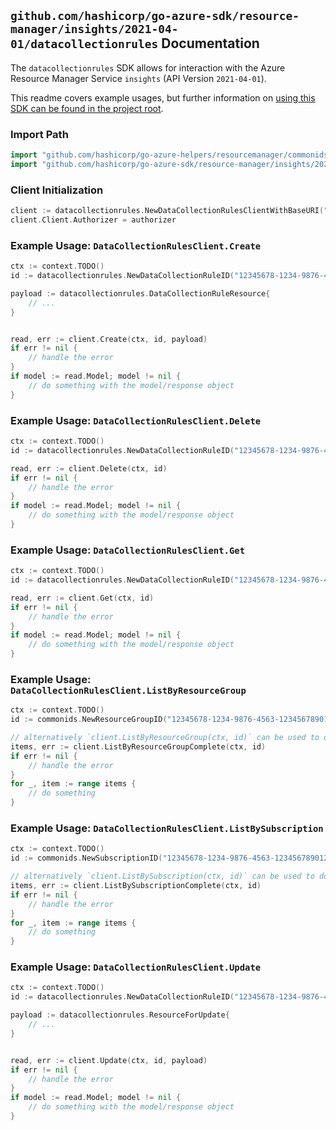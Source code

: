 
## `github.com/hashicorp/go-azure-sdk/resource-manager/insights/2021-04-01/datacollectionrules` Documentation

The `datacollectionrules` SDK allows for interaction with the Azure Resource Manager Service `insights` (API Version `2021-04-01`).

This readme covers example usages, but further information on [using this SDK can be found in the project root](https://github.com/hashicorp/go-azure-sdk/tree/main/docs).

### Import Path

```go
import "github.com/hashicorp/go-azure-helpers/resourcemanager/commonids"
import "github.com/hashicorp/go-azure-sdk/resource-manager/insights/2021-04-01/datacollectionrules"
```


### Client Initialization

```go
client := datacollectionrules.NewDataCollectionRulesClientWithBaseURI("https://management.azure.com")
client.Client.Authorizer = authorizer
```


### Example Usage: `DataCollectionRulesClient.Create`

```go
ctx := context.TODO()
id := datacollectionrules.NewDataCollectionRuleID("12345678-1234-9876-4563-123456789012", "example-resource-group", "dataCollectionRuleValue")

payload := datacollectionrules.DataCollectionRuleResource{
	// ...
}


read, err := client.Create(ctx, id, payload)
if err != nil {
	// handle the error
}
if model := read.Model; model != nil {
	// do something with the model/response object
}
```


### Example Usage: `DataCollectionRulesClient.Delete`

```go
ctx := context.TODO()
id := datacollectionrules.NewDataCollectionRuleID("12345678-1234-9876-4563-123456789012", "example-resource-group", "dataCollectionRuleValue")

read, err := client.Delete(ctx, id)
if err != nil {
	// handle the error
}
if model := read.Model; model != nil {
	// do something with the model/response object
}
```


### Example Usage: `DataCollectionRulesClient.Get`

```go
ctx := context.TODO()
id := datacollectionrules.NewDataCollectionRuleID("12345678-1234-9876-4563-123456789012", "example-resource-group", "dataCollectionRuleValue")

read, err := client.Get(ctx, id)
if err != nil {
	// handle the error
}
if model := read.Model; model != nil {
	// do something with the model/response object
}
```


### Example Usage: `DataCollectionRulesClient.ListByResourceGroup`

```go
ctx := context.TODO()
id := commonids.NewResourceGroupID("12345678-1234-9876-4563-123456789012", "example-resource-group")

// alternatively `client.ListByResourceGroup(ctx, id)` can be used to do batched pagination
items, err := client.ListByResourceGroupComplete(ctx, id)
if err != nil {
	// handle the error
}
for _, item := range items {
	// do something
}
```


### Example Usage: `DataCollectionRulesClient.ListBySubscription`

```go
ctx := context.TODO()
id := commonids.NewSubscriptionID("12345678-1234-9876-4563-123456789012")

// alternatively `client.ListBySubscription(ctx, id)` can be used to do batched pagination
items, err := client.ListBySubscriptionComplete(ctx, id)
if err != nil {
	// handle the error
}
for _, item := range items {
	// do something
}
```


### Example Usage: `DataCollectionRulesClient.Update`

```go
ctx := context.TODO()
id := datacollectionrules.NewDataCollectionRuleID("12345678-1234-9876-4563-123456789012", "example-resource-group", "dataCollectionRuleValue")

payload := datacollectionrules.ResourceForUpdate{
	// ...
}


read, err := client.Update(ctx, id, payload)
if err != nil {
	// handle the error
}
if model := read.Model; model != nil {
	// do something with the model/response object
}
```
